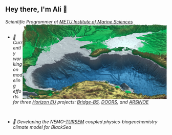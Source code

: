 ## Hey there, I'm Ali 👋

<p><em>Scientific Programmer at <a href='https://ims.metu.edu.tr/'>METU Institute of Marine Sciences</a>
 <img align='right' src="./blacksea.png" width="450">
 </br>
 </br>
 
- 🔭 Currently working on modeling efforts for three [Horizon EU](https://x.com/HorizonEU) projects: <a href='https://bridgeblacksea.org'>Bridge-BS</a>, <a href='https://www.doorsblacksea.eu/DOORS'>DOORS</a>, and <a href='https://arsinoe-project.eu/'>ARSINOE</a>  
 </br> 
 
- 🚀 Developing the NEMO-<a href='https://github.com/alioacar/TURSEM'>TURSEM</a> coupled physics-biogeochemistry climate model for BlackSea</em></p>
